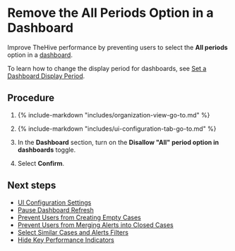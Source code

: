 # Remove the All Periods Option in a Dashboard

<!-- md:permission `manageConfig` -->

Improve TheHive performance by preventing users to select the **All periods** option in a [dashboard](../../../analyst-corner/dashboard/about-dashboards.md).

To learn how to change the display period for dashboards, see [Set a Dashboard Display Period](../../../analyst-corner/dashboard/set-dashboard-display-period.md).

<h2>Procedure</h2>

1. {% include-markdown "includes/organization-view-go-to.md" %}

2. {% include-markdown "includes/ui-configuration-tab-go-to.md" %}

3. In the **Dashboard** section, turn on the **Disallow "All" period option in dashboards** toggle.

4. Select **Confirm**.

<h2>Next steps</h2>

* [UI Configuration Settings](ui-configuration-settings.md)
* [Pause Dashboard Refresh](pause-dashboard-refresh.md)
* [Prevent Users from Creating Empty Cases](prevent-creating-empty-cases.md)
* [Prevent Users from Merging Alerts into Closed Cases](prevent-merging-alerts-into-closed-cases.md)
* [Select Similar Cases and Alerts Filters](select-similar-cases-alerts-filters.md)
* [Hide Key Performance Indicators](hide-key-performance-indicators.md)